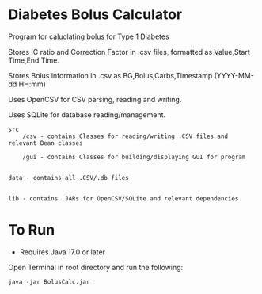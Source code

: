 # Diabetes Bolus Calculator

Program for caluclating bolus for Type 1 Diabetes


Stores IC ratio and Correction Factor in .csv files, formatted as Value,Start Time,End Time.

Stores Bolus information in .csv as BG,Bolus,Carbs,Timestamp (YYYY-MM-dd HH:mm)

Uses OpenCSV for CSV parsing, reading and writing.

Uses SQLite for database reading/management.

	src
		/csv - contains Classes for reading/writing .CSV files and relevant Bean classes
		
		/gui - contains Classes for building/displaying GUI for program
		
	
	data - contains all .CSV/.db files
	
	
	lib - contains .JARs for OpenCSV/SQLite and relevant dependencies


 # To Run

 * Requires Java 17.0 or later

Open Terminal in root directory and run the following:

	java -jar BolusCalc.jar
